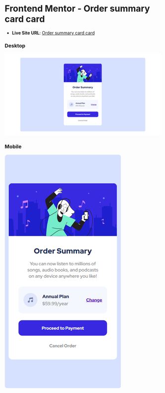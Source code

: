 # Frontend Mentor - Order summary card card

- **Live Site URL**: [Order summary card card](https://order-summary-card-component-0.netlify.app/)

### Desktop

![Design preview for the Order summary card coding challenge](<./design/my_output(1440px).png>)

### Mobile

![Design preview for the Order summary card coding challenge](./design/my_output.png)
